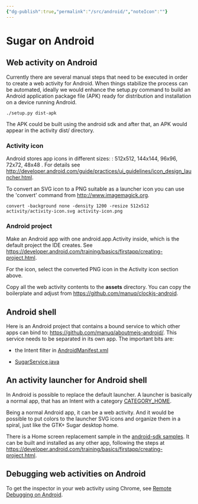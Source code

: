 ```yaml
---
{"dg-publish":true,"permalink":"/src/android/","noteIcon":""}
---
```


Sugar on Android
================

Web activity on Android
-----------------------

Currently there are several manual steps that need to be executed in
order to create a web activity for Android. When things stabilize the
process can be automated, ideally we would enhance the setup.py
command to build an Android application package file (APK) ready for
distribution and installation on a device running Android.

    ./setup.py dist-apk

The APK could be built using the android sdk and after that, an APK
would appear in the activity dist/ directory.

### Activity icon

Android stores app icons in different sizes: : 512x512, 144x144,
96x96, 72x72, 48x48 . For details see
<http://developer.android.com/guide/practices/ui_guidelines/icon_design_launcher.html>.

To convert an SVG icon to a PNG suitable as a launcher icon you can
use the 'convert' command from <http://www.imagemagick.org>.

    convert -background none -density 1200 -resize 512x512 activity/activity-icon.svg activity-icon.png

### Android project

Make an Android app with one android.app.Activity inside, which is the
default project the IDE creates. See
<https://developer.android.com/training/basics/firstapp/creating-project.html>.

For the icon, select the converted PNG icon in the Activity icon
section above.

Copy all the web activity contents to the **assets** directory.  You
can copy the boilerplate and adjust from
<https://github.com/manuq/clockjs-android>.

Android shell
-------------

Here is an Android project that contains a bound service to which
other apps can bind to: <https://github.com/manuq/aboutmejs-android/>.
This service needs to be separated in its own app.  The important bits
are:

* the Intent filter in
  [AndroidManifest.xml](https://github.com/manuq/aboutmejs-android/blob/master/AndroidManifest.xml)

* [SugarService.java](https://github.com/manuq/aboutmejs-android/blob/master/src/org/sugarlabs/aboutme/SugarService.java)

An activity launcher for Android shell
--------------------------------------

In Android is possible to replace the default launcher. A launcher is
basically a normal app, that has an Intent with a category
[CATEGORY_HOME](http://developer.android.com/reference/android/content/Intent.html#CATEGORY_HOME).

Being a normal Android app, it can be a web activity.  And it would be
possible to put colors to the launcher SVG icons and organize them in
a spiral, just like the GTK+ Sugar desktop home.

There is a Home screen replacement sample in the
[android-sdk samples](http://developer.android.com/tools/samples/index.html). It
can be built and installed as any other app, following the steps at
<https://developer.android.com/training/basics/firstapp/creating-project.html>.

Debugging web activities on Android
-----------------------------------

To get the inspector in your web activity using Chrome, see [Remote
Debugging on
Android](https://developers.google.com/chrome-developer-tools/docs/remote-debugging).
